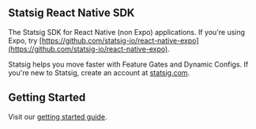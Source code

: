 ## Statsig React Native SDK

The Statsig SDK for React Native (non Expo) applications. If you're using Expo, try [https://github.com/statsig-io/react-native-expo](https://github.com/statsig-io/react-native-expo).

Statsig helps you move faster with Feature Gates and Dynamic Configs. If you're new to Statsig, create an account at [statsig.com](https://www.statsig.com).

## Getting Started

Visit our [getting started guide](https://www.statsig.com/docs/react-native).

